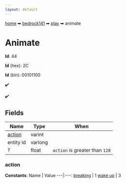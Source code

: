 ```yaml
---
layout: default
---
```


[home](/) ➡ [bedrock141](/protocol/bedrock141) ➡ [play](/protocol/bedrock141/play) ➡ animate

# Animate

**Id**: 44

**Id** (hex): 2C

**Id** (bin): 00101100

✔️

✔️

## Fields

Name | Type | When
---|---|:---:
[action](#action) | varint | 
entity id | varlong | 
? | float | <code>action</code> is greater than <code>128</code>

### action

**Constants**:
Name | Value
---|:---:
[breaking](action_breaking) | 1
[wake up](action_wake-up) | 3

